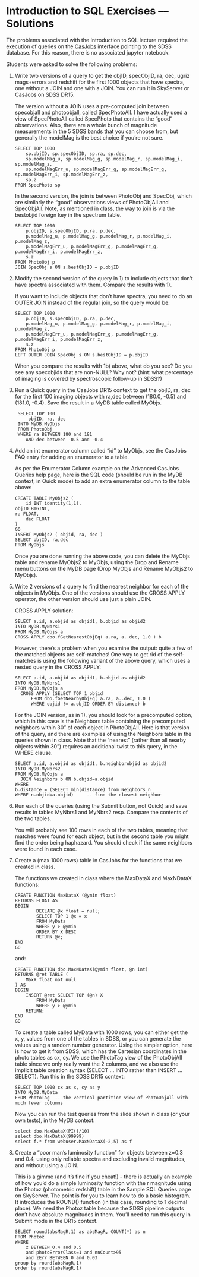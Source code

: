# Introduction to SQL Exercises –– Solutions

The problems associated with the Introduction to SQL lecture required the execution of queries on the [CasJobs](https://skyserver.sdss.org/CasJobs/) interface pointing to the SDSS database. For this reason, there is no associated jupyter notebook. 

Students were asked to solve the following problems: 

1.	Write two versions of a query to get the objID, specObjID, ra, dec, ugriz mags+errors and redshift for the first 1000 objects that have spectra, one without a JOIN and one with a JOIN. You can run it in SkyServer or CasJobs on SDSS DR15.
    
    The version without a JOIN uses a pre-computed join between specobjall and photoobjall, called SpecPhotoAll.  I have actually used a view of SpecPhotoAll called SpecPhoto that contains the “good” observations. Also, there are a whole bunch of magnitude measurements in the 5 SDSS bands that you can choose from, but generally the modelMag is the best choice if you’re not sure.
        
        SELECT TOP 1000
			sp.objID, sp.specObjID, sp.ra, sp.dec, 
            sp.modelMag_u, sp.modelMag_g, sp.modelMag_r, sp.modelMag_i, sp.modelMag_z, 
            sp.modelMagErr_u, sp.modelMagErr_g, sp.modelMagErr_g, sp.modelMagErr_i, sp.modelMagErr_z, 
            sp.z
		FROM SpecPhoto sp

    In the second version, the join is between PhotoObj and SpecObj, which are similarly the “good” observations views of PhotoObjAll and SpecObjAll. Note, as mentioned in class, the way to join is via the bestobjid foreign key in the spectrum table.

        SELECT TOP 1000 
            p.objID, s.specObjID, p.ra, p.dec, 
            p.modelMag_u, p.modelMag_g, p.modelMag_r, p.modelMag_i, p.modelMag_z, 
            p.modelMagErr_u, p.modelMagErr_g, p.modelMagErr_g, p.modelMagErr_i, p.modelMagErr_z, 
            s.z
        FROM PhotoObj p 
        JOIN SpecObj s ON s.bestObjID = p.objID

2.	Modify the second version of the query in 1) to include objects that don’t have spectra associated with them. Compare the results with 1). 

    If you want to include objects that don’t have spectra, you need to do an OUTER JOIN instead of the regular join, so the query would be:

        SELECT TOP 1000 
    	    p.objID, s.specObjID, p.ra, p.dec, 
            p.modelMag_u, p.modelMag_g, p.modelMag_r, p.modelMag_i, p.modelMag_z, 
            p.modelMagErr_u, p.modelMagErr_g, p.modelMagErr_g, p.modelMagErr_i, p.modelMagErr_z, 
            s.z
        FROM PhotoObj p 
        LEFT OUTER JOIN SpecObj s ON s.bestObjID = p.objID

    When you compare the results with 1b) above, what do you see?  Do you see any specobjids that are non-NULL? Why not? (hint: what percentage of imaging is covered by spectroscopic follow-up in SDSS?)

3. Run a Quick query in the CasJobs DR15 context to get the objID, ra, dec for the first 100 imaging objects with ra,dec between (180.0, -0.5) and (181.0, -0.4). Save the result in a MyDB table called MyObjs.
	
        SELECT TOP 100
        	objID, ra, dec
        INTO MyDB.MyObjs
        FROM PhotoObj
        WHERE ra BETWEEN 180 and 181
           AND dec between -0.5 and -0.4

4.	Add an int enumerator column called “id” to MyObjs, see the CasJobs FAQ entry for adding an enumerator to a table. 

    As per the Enumerator Column example on the Advanced CasJobs Queries help page, here is the SQL code (should be run in the MyDB context, in Quick mode) to add an extra enumerator column to the table above:

        CREATE TABLE MyObjs2 (
        	id INT identity(1,1),
        objID BIGINT,	
        ra FLOAT,
        	dec FLOAT
        )
        GO
        INSERT MyObjs2 ( objid, ra, dec )
        SELECT objID, ra,dec
        FROM MyObjs

    Once you are done running the above code, you can delete the MyObjs table and rename MyObjs2 to MyObjs, using the Drop and Rename menu buttons on the MyDB page (Drop MyObjs and Rename MyObjs2 to MyObjs). 

5.	Write 2 versions of a query to find the nearest neighbor for each of the objects in MyObjs. One of the versions should use the CROSS APPLY operator, the other version should use just a plain JOIN.

    CROSS APPLY solution:

		SELECT a.id, a.objid as objid1, b.objid as objid2
        INTO MyDB.MyNbrs1
        FROM MyDB.MyObjs a
        CROSS APPLY dbo.fGetNearestObjEq( a.ra, a..dec, 1.0 ) b  
    
    However, there’s a problem when you examine the output: quite a few of the matched objects are self-matches!  One way to get rid of the self-matches is using the following variant of the above query, which uses a nested query in the CROSS APPLY:

        SELECT a.id, a.objid as objid1, b.objid as objid2
        INTO MyDB.MyNbrs1
        FROM MyDB.MyObjs a
          CROSS APPLY (SELECT TOP 1 objid 
              FROM dbo.fGetNearbyObjEq( a.ra, a..dec, 1.0 ) 
              WHERE objid != a.objID ORDER BY distance) b

    For the JOIN version, as in 1), you should look for a precomputed option, which in this case is the Neighbors table containing the precomputed neighbors within 30” of each object in PhotoObjAll.  Here is that version of the query, and there are examples of using the Neighbors table in the queries shown in class. Note that the “nearest” (rather than all nearby objects within 30”) requires an additional twist to this query, in the WHERE clause.

        SELECT a.id, a.objid as objid1, b.neighborobjid as objid2 
        INTO MyDB.MyNbrs2
        FROM MyDB.MyObjs a
          JOIN Neighbors b ON b.objid=a.objid
        WHERE 
        b.distance = (SELECT min(distance) from Neighbors n 
        WHERE n.objid=a.objid)     -- find the closest neighbor

6.	Run each of the queries (using the Submit button, not Quick) and save results in tables MyNbrs1 and MyNbrs2 resp. Compare the contents of the two tables. 

    You will probably see 100 rows in each of the two tables, meaning that matches were found for each object, but in the second table you might find the order being haphazard. You should check if the same neighbors were found in each case.
    
7.	Create a (max 1000 rows) table in CasJobs for the functions that we created in class.

	The functions we created in class where the MaxDataX and MaxNDataX functions:

    	CREATE FUNCTION MaxDataX (@ymin float)
        RETURNS FLOAT AS
        BEGIN
        		DECLARE @x float = null;
        		SELECT TOP 1 @x = x
        		FROM MyData
        		WHERE y > @ymin
        		ORDER BY X DESC
        		RETURN @x;
        END
        GO
	
	and:

        CREATE FUNCTION dbo.MaxNDataX(@ymin float, @n int)
        RETURNS @ret TABLE (
        	MaxX float not null
        ) AS
        BEGIN
        	INSERT @ret SELECT TOP (@n) X
        		FROM MyData
        		WHERE y > @ymin
        	RETURN;
        END
        GO

    To create a table called MyData with 1000 rows, you can either get the x, y, values from one of the tables in SDSS, or you can generate the values using a random number generator.   Using the simpler option, here is how to get it from SDSS, which has the Cartesian coordinates in the photo tables as cx, cy.  We use the PhotoTag view of the PhotoObjAll table since we only really want the 2 columns, and we also use the implicit table creation syntax (SELECT … INTO rather than INSERT … SELECT). Run this in the SDSS DR15 context:

        SELECT TOP 1000 cx as x, cy as y
        INTO MyDB.MyData
        FROM PhotoTag  -- the vertical partition view of PhotoObjAll with much fewer columns

    Now you can run the test queries from the slide shown in class (or your own tests), in the MyDB context:

        select dbo.MaxDataX(PI()/10)
        select dbo.MaxDataX(99999)
        select f.* from webuser.MaxNDataX(-2,5) as f

8.	Create a “poor man’s luminosity function” for objects between z=0.3 and 0.4, using only reliable spectra and excluding invalid magnitudes, and without using a JOIN.

    This is a gimme (and it’s fine if you cheat!) - there is actually an example of how you’d do a simple luminosity function with the r magnitude using the Photoz (photometric redshift) table in the Sample SQL Queries page on SkyServer.  The point is for you to learn how to do a basic histogram. It introduces the ROUND() function (in this case, rounding to 1 decimal place).  We need the Photoz table because the SDSS pipeline outputs don’t have absolute magnitudes in them. You’ll need to run this query in Submit mode in the DR15 context.

        SELECT round(absMagR,1) as absMagR, COUNT(*) as n
        FROM Photoz
        WHERE
         	z BETWEEN 0.4 and 0.5
         	and photoErrorClass=1 and nnCount>95
         	and zErr BETWEEN 0 and 0.03
        group by round(absMagR,1)
        order by round(absMagR,1) 

